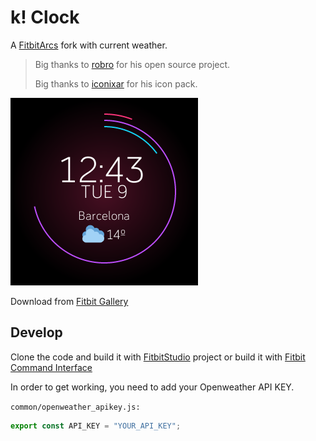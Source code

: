 # k! Clock

A [FitbitArcs](https://github.com/robro/FitbitArcs) fork with current weather.

> Big thanks to [robro](https://github.com/robro) for his open source project.
>
> Big thanks to [iconixar](https://www.flaticon.com/authors/iconixar) for his icon pack.


![Alt text](Screenshot.png?raw=true "k! Clock")

Download from [Fitbit Gallery](https://gam.fitbit.com/gallery/clock/1851b871-fbba-4b85-ae9f-bd8e0c333aed)

## Develop
Clone the code and build it with [FitbitStudio](https://studio.fitbit.com) project or build it with [Fitbit Command Interface](https://dev.fitbit.com/build/guides/command-line-interface/)


In order to get working, you need to add your Openweather API KEY.

`common/openweather_apikey.js:`
```javascript
export const API_KEY = "YOUR_API_KEY";
```
